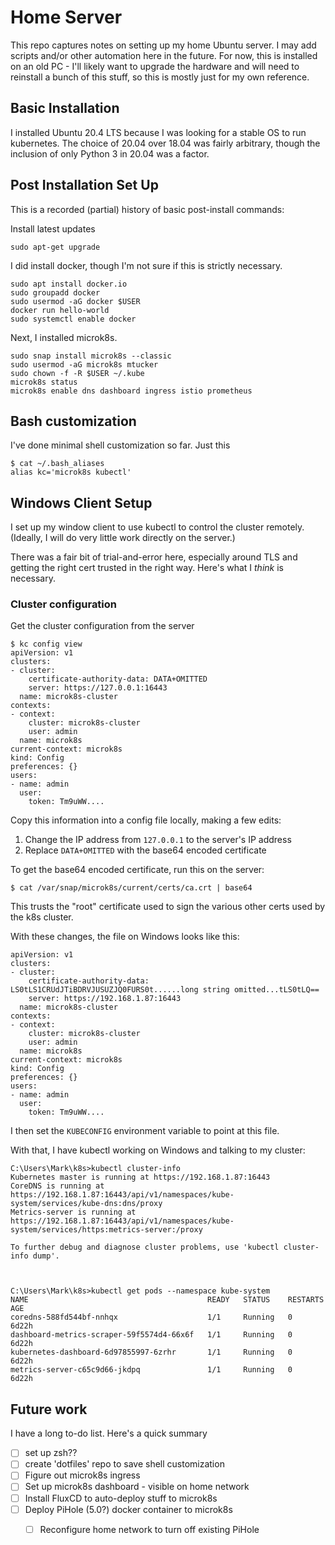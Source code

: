 # Home Server

This repo captures notes on setting up my home Ubuntu server. I may add scripts and/or other automation here in the future. For now, this is installed on an old PC - I'll likely want to upgrade the hardware and will need to reinstall a bunch of this stuff, so this is mostly just for my own reference.

## Basic Installation

I installed Ubuntu 20.4 LTS because I was looking for a stable OS to run kubernetes. The choice of 20.04 over 18.04 was fairly arbitrary, though the inclusion of only Python 3 in 20.04 was a factor.

## Post Installation Set Up

This is a recorded (partial) history of basic post-install commands:

Install latest updates
```
sudo apt-get upgrade
```


I did install docker, though I'm not sure if this is strictly necessary.
```
sudo apt install docker.io
sudo groupadd docker
sudo usermod -aG docker $USER
docker run hello-world
sudo systemctl enable docker
```

Next, I installed microk8s.
```
sudo snap install microk8s --classic
sudo usermod -aG microk8s mtucker
sudo chown -f -R $USER ~/.kube
microk8s status
microk8s enable dns dashboard ingress istio prometheus
```

## Bash customization

I've done minimal shell customization so far. Just this
```
$ cat ~/.bash_aliases
alias kc='microk8s kubectl'
```

## Windows Client Setup

I set up my window client to use kubectl to control the cluster remotely. (Ideally, I will do very little work directly on the server.)

There was a fair bit of trial-and-error here, especially around TLS and getting the right cert trusted in the right way. Here's what I *think* is necessary.

### Cluster configuration

Get the cluster configuration from the server

```
$ kc config view
apiVersion: v1
clusters:
- cluster:
    certificate-authority-data: DATA+OMITTED
    server: https://127.0.0.1:16443
  name: microk8s-cluster
contexts:
- context:
    cluster: microk8s-cluster
    user: admin
  name: microk8s
current-context: microk8s
kind: Config
preferences: {}
users:
- name: admin
  user:
    token: Tm9uWW....
```

Copy this information into a config file locally, making a few edits:
1) Change the IP address from `127.0.0.1` to the server's IP address
2) Replace `DATA+OMITTED` with the base64 encoded certificate

To get the base64 encoded certificate, run this on the server:
```
$ cat /var/snap/microk8s/current/certs/ca.crt | base64
```

This trusts the "root" certificate used to sign the various other certs used by the k8s cluster.

With these changes, the file on Windows looks like this:
```
apiVersion: v1
clusters:
- cluster:
    certificate-authority-data: LS0tLS1CRUdJTiBDRVJUSUZJQ0FURS0t......long string omitted...tLS0tLQ==
    server: https://192.168.1.87:16443
  name: microk8s-cluster
contexts:
- context:
    cluster: microk8s-cluster
    user: admin
  name: microk8s
current-context: microk8s
kind: Config
preferences: {}
users:
- name: admin
  user:
    token: Tm9uWW....
```

I then set the `KUBECONFIG` environment variable to point at this file.

With that, I have kubectl working on Windows and talking to my cluster:

```
C:\Users\Mark\k8s>kubectl cluster-info
Kubernetes master is running at https://192.168.1.87:16443
CoreDNS is running at https://192.168.1.87:16443/api/v1/namespaces/kube-system/services/kube-dns:dns/proxy
Metrics-server is running at https://192.168.1.87:16443/api/v1/namespaces/kube-system/services/https:metrics-server:/proxy

To further debug and diagnose cluster problems, use 'kubectl cluster-info dump'.



C:\Users\Mark\k8s>kubectl get pods --namespace kube-system
NAME                                        READY   STATUS    RESTARTS   AGE
coredns-588fd544bf-nnhqx                    1/1     Running   0          6d22h
dashboard-metrics-scraper-59f5574d4-66x6f   1/1     Running   0          6d22h
kubernetes-dashboard-6d97855997-6zrhr       1/1     Running   0          6d22h
metrics-server-c65c9d66-jkdpq               1/1     Running   0          6d22h
```


## Future work

I have a long to-do list. Here's a quick summary
- [ ] set up zsh??
- [ ] create 'dotfiles' repo to save shell customization
- [ ] Figure out microk8s ingress
- [ ] Set up microk8s dashboard - visible on home network
- [ ] Install FluxCD to auto-deploy stuff to microk8s
- [ ] Deploy PiHole (5.0?) docker container to microk8s
   - [ ] Reconfigure home network to turn off existing PiHole
   
